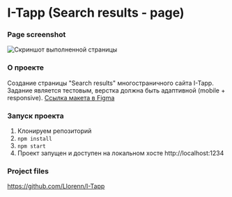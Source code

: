 # I-Tapp (Search results - page)

### Page screenshot
![Скриншот выполненной страницы](https://github.com/Llorenn/I-Tapp/blob/main/docs/Screenshot%20for%20readme.png)

### О проекте
Создание страницы "Search results" многостраничного сайта I-Tapp. Задание является тестовым, верстка должна быть адаптивной (mobile + responsive). [Ссылка макета в Figma](https://www.figma.com/file/HshoIju42mNauM4SxkPB4g/I-Tapp-Copy?node-id=115%3A1170 "Нужно нажать, чтобы перейти)")

### Запуск проекта
1. Клонируем репозиторий
2. `npm install`
3. `npm start`
4. Проект запущен и доступен на локальном хосте http://localhost:1234

### Project files
https://github.com/Llorenn/I-Tapp